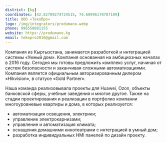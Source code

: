 ```yaml
---
district: [kg]
coordinates: [42.82789274724515, 74.60996178787109]
title: ООО «ТекоПро»
logo: /img/integrators/produmano.webp
phone: 996550881155
website: https://produmano.kg
email: tekopro2016@gmail.com
---
```


Компания из Кыргызстана, занимается разработкой и интеграцией системы «Умный дом».
Компания основанная на амбициозных началах в 2016 году.
Сегодня мы готовы предложить комплекс услуг, начиная от систем безопасности и заканчивая сложными автоматизациями. Компания является официальным авторизированным дилером «Hikvision», в статусе «Gold Partner».


Наша команда реализовывала проекты для Huawei, Ozon, объекты банковской сферы, учебные заведения и многое другое.
Также на стадии проектирования и реализации в портфолио компании многоуровневые квартиры и дома, в которых реализуется:
- автоматизация освещения, электрики;
- управление электрокарнизами;
- управление и автоматизация климата;
- оснащения домашними кинотеатрами с интеграцией в умный дом;
- разработка индивидуальных HMI панелей по дизайн проекту.
